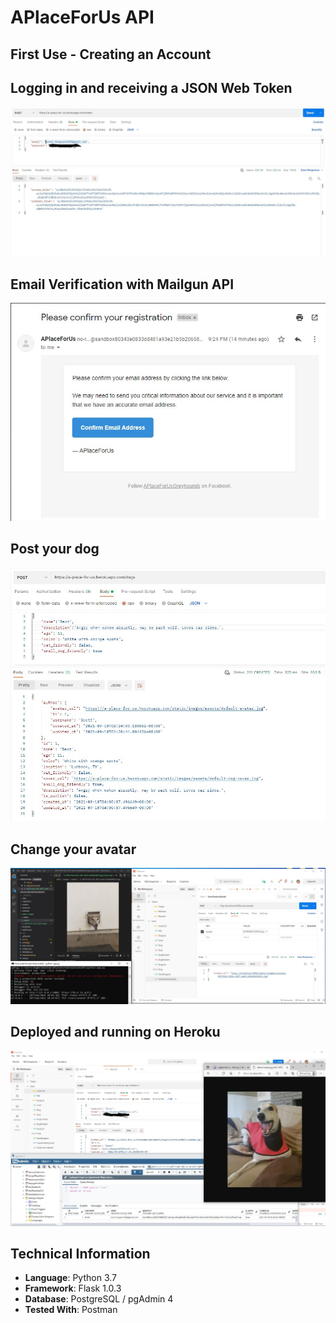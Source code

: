 # APlaceForUs API

## First Use - Creating an Account


## Logging in and receiving a JSON Web Token

![LoginSuccess](/testPictures/accountLogInSuccess.jpg "Logging in")

## Email Verification with Mailgun API

![MailGunAPI](/testPictures/accountVerification.jpg "MailGun API")

## Post your dog

![DogPostSuccess](/testPictures/dogPostSuccess.jpg "Uploading Dog Profile")

## Change your avatar

![AvatarChangePict](/testPictures/avatarPUTsuccess.jpg "Changing User Avatar")

## Deployed and running on Heroku

![HerokuPict](/testPictures/herokuSuccessPost.jpg "Functionality on Heroku")

## Technical Information
* **Language**: Python 3.7
* **Framework**: Flask 1.0.3
* **Database**: PostgreSQL / pgAdmin 4
* **Tested With**: Postman
